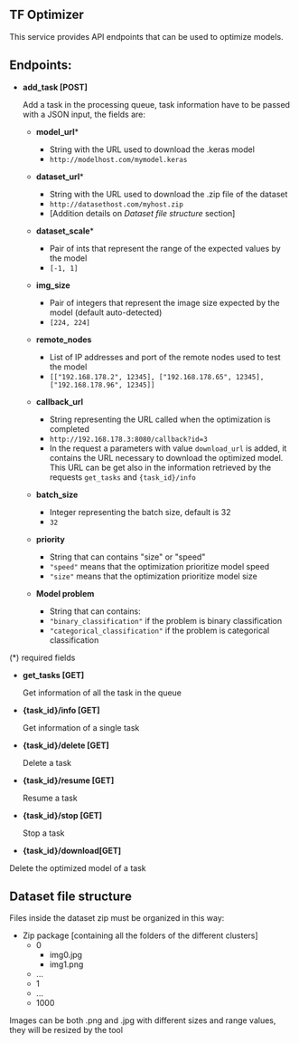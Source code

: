 ## TF Optimizer

  

This service provides API endpoints that can be used to optimize models.

  

## Endpoints:

-  **add_task [POST]**

    Add a task in the processing queue, task information have to be passed with a JSON input, the fields are:

    -  **model_url***
       - String with the URL used to download the .keras model
       -  `http://modelhost.com/mymodel.keras`

    -  **dataset_url***
       - String with the URL used to download the .zip file of the dataset
       -  `http://datasethost.com/myhost.zip`
       - [Addition details on *Dataset file structure* section]

    -  **dataset_scale***
       - Pair of ints that represent the range of the expected values by the model
       -  `[-1, 1]`
    -  **img_size**
       - Pair of integers that represent the image size expected by the model (default auto-detected)
       -  `[224, 224]`
    -  **remote_nodes**
       - List of IP addresses and port of the remote nodes used to test the model
       -  `[["192.168.178.2", 12345], ["192.168.178.65", 12345], ["192.168.178.96", 12345]]`
    -  **callback_url**
       - String representing the URL called when the optimization is completed
       -  `http://192.168.178.3:8080/callback?id=3`
       - In the request a parameters with value `download_url` is added, it contains the URL necessary to download the optimized model. This URL can be get also in the information retrieved by the requests `get_tasks` and `{task_id}/info`
    -  **batch_size**
       - Integer representing the batch size, default is 32
       -  `32`
    -  **priority**
       - String that can contains "size" or "speed"
       - `"speed"` means that the optimization prioritize model speed
       - `"size"` means that the optimization prioritize model size
    -  **Model problem**
       - String that can contains:
       - `"binary_classification"` if the problem is binary classification
       - `"categorical_classification"` if the problem is categorical classification

(*) required fields

-  **get_tasks [GET]**
    
    Get information of all the task in the queue

-  **{task_id}/info [GET]**

    Get information of a single task

-  **{task_id}/delete [GET]**

    Delete a task

-  **{task_id}/resume [GET]**

    Resume a task

-  **{task_id}/stop [GET]**

    Stop a task

-  **{task_id}/download[GET]**

Delete the optimized model of a task
  

## Dataset file structure

Files inside the dataset zip must be organized in this way:
- Zip package [containing all the folders of the different clusters]
  - 0
    - img0.jpg
    - img1.png
  - ...
  - 1
  - ...
  - 1000

Images can be both .png and .jpg with different sizes and range values, they will be resized by the tool
